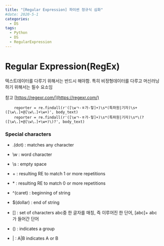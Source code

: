 ```yaml
---
title: "[Regular Expression] 파이썬 정규식 심화"
#date: 2020-5-1
categories:
  - DS
tags:
  - Python
  - DS
  - RegularExpression
---
```


# Regular Expression(RegEx)

 텍스트데이터를 다루기 위해서는 반드시 해야함. 특히 비정형데이터를 다루고 머신러닝하기 위해서는 필수 요소임

참고 [https://regexr.com/](https://regexr.com/)




```
    reporter = re.findall(r'([\wㄱ-ㅎ가-힣]+)\s*(특파원|기자)\s+([\w\.]+@[\w\.]+\w+)', body_text) 
    reporter = re.findall(r'([\wㄱ-ㅎ가-힣]+)\s*(특파원|기자)\s*\(?([\w\.]+@[\w\.]+\w+)\)?', body_text)

```

### Special characters

- .(dot) : matches any character
- \w : word character
- \s : empty space
- \+ : resulting RE to match 1 or more repetitions
- \* : resulting RE to match 0 or more repetitions
- ^(caret) : beginning of string
- $(dollar) : end of string

- [] : set of characters
abc중 한 글자를 매칭, 즉 이루어진 한 단어, [abc]+ abc가 들어간 단어 
- () : indicates a group 
- | : A|B indicates A or B

